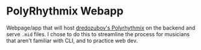 # PolyRhythmix Webapp

Webpage/app that will host [dredozubov's Polyrhythmix](https://github.com/dredozubov/polyrhythmix) on the backend and serve `.mid` files.
I chose to do this to streamline the process for musicians that aren't familiar with CLI, and to practice web dev.
